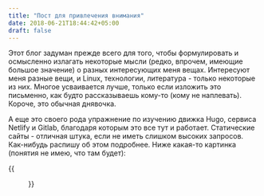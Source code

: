 ```yaml
---
title: "Пост для привлечения внимания"
date: 2018-06-21T18:44:42+05:00
draft: false
---
```



Этот блог задуман прежде всего для того, чтобы формулировать и осмысленно излагать некоторые мысли (редко, впрочем, имеющие большое значение) о разных интересующих меня вещах. Интересуют меня разные вещи, и Linux, технологии, литература - только некоторые из них. Многое усваивается лучше, только если изложить это письменно, как будто рассказываешь кому-то (кому не наплевать). Короче, это обычная днявочка.

А еще это своего рода упражнение по изучению движка Hugo, сервиса Netlify и Gitlab, благодаря которым это все тут и работает. Статические сайты - отличная штука, если не иметь слишком высоких запросов. Как-нибудь распишу об этом подробнее. Ниже какая-то картинка (понятия не имею, что там будет):

{{<figure src="https://source.unsplash.com/random/500x500">}}
<!--more-->
